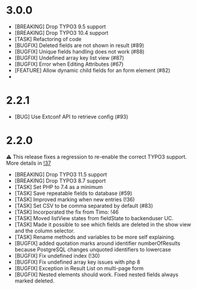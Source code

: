 # 3.0.0

- [BREAKING] Drop TYPO3 9.5 support
- [BREAKING] Drop TYPO3 10.4 support
- [TASK] Refactoring of code
- [BUGFIX] Deleted fields are not shown in result (#89)
- [BUGFIX] Unique fields handling does not work (#88)
- [BUGFIX] Undefined array key list view (#87)
- [BUGFIX] Error when Editing Attributes (#67)
- [FEATURE] Allow dynamic child fields for an form element (#82)
- 

# 2.2.1

- [BUG] Use Extconf API to retrieve config (#93)

# 2.2.0

⚠️ This release fixes a regression to re-enable the correct TYPO3 support. More details in [!37](https://gitlab.com/lavitto/typo3-form-to-database/-/merge_requests/37)

- [BREAKING] Drop TYPO3 11.5 support
- [BREAKING] Drop TYPO3 8.7 support
- [TASK] Set PHP to 7.4 as a minimum
- [TASK] Save repeatable fields to database (#59)
- [TASK] Improved marking when new entries (!36)
- [TASK] Set CSV to be comma separated by default (#83)
- [TASK] Incorporated the fix from Timo: !46
- [TASK] Moved listView states from fieldState to backenduser UC.
- [TASK] Made it possible to see which fields are deleted in the show view and the column selector.
- [TASK] Rename methods and variables to be more self explaining.
- [BUGFIX] added quotation marks around identifier numberOfResults because PostgreSQL changes unquoted identifiers to lowercase
- [BUGFIX] Fix undefined index (!30)
- [BUGFIX] Fix undefined array key issues with php 8
- [BUGFIX] Exception in Result List on multi-page form
- [BUGFIX] Nested elements should work. Fixed nested fields always marked deleted.
